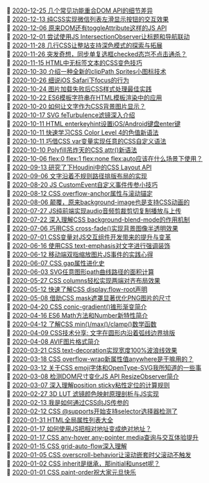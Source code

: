 ##   
🎉  [2020-12-25 几个常见功能重合DOM API的细节差异](https://www.zhangxinxu.com/wordpress/2020/12/dom-api-diff/)  
🎉  [2020-12-13 纯CSS实现微信列表左滑显示按钮的交互效果](https://www.zhangxinxu.com/wordpress/2020/12/css-touch-scroll-show-button/)  
🎉  [2020-12-06 原来DOM还有toggleAttribute这样的JS API](https://www.zhangxinxu.com/wordpress/2020/12/js-toggleattribute-dom-api/)  
🎉  [2020-12-01 尝试使用JS IntersectionObserver让标题和导航联动](https://www.zhangxinxu.com/wordpress/2020/12/js-intersectionobserver-nav/)  
🎉  [2020-11-28 几行CSS让整站支持深色模式的探索与拓展](https://www.zhangxinxu.com/wordpress/2020/11/css-mix-blend-mode-filter-dark-theme/)  
🎉  [2020-11-26 突发奇想，同步单复选框checked态岂不点击通杀？](https://www.zhangxinxu.com/wordpress/2020/11/label-sync-radio-checkbox-checked/)  
🎉  [2020-11-15 HTML中无标签文本的CSS变色技巧](https://www.zhangxinxu.com/wordpress/2020/11/html-anonymous-text-color-change/)  
🎉  [2020-10-30 介绍一种全新的clipPath Sprites小图标技术](https://www.zhangxinxu.com/wordpress/2020/10/clip-path-sprites-icon/)  
🎉  [2020-10-26 细说iOS Safari下focus的行为](https://www.zhangxinxu.com/wordpress/2020/10/ios-safari-input-button-focus/)  
🎉  [2020-10-24 图片加载失败后CSS样式处理最佳实践](https://www.zhangxinxu.com/wordpress/2020/10/css-style-image-load-fail/)  
🎉  [2020-10-22 ES6模板字符串在HTML模板渲染中的应用](https://www.zhangxinxu.com/wordpress/2020/10/es6-html-template-literal/)  
🎉  [2020-10-20 如何让文字作为CSS背景图片显示？](https://www.zhangxinxu.com/wordpress/2020/10/text-as-css-background-image/)  
🎉  [2020-10-17 SVG feTurbulence滤镜深入介绍](https://www.zhangxinxu.com/wordpress/2020/10/svg-feturbulence/)  
🎉  [2020-10-11 HTML enterkeyhint设置iOS/Android键盘enter键](https://www.zhangxinxu.com/wordpress/2020/10/html-enterkeyhint-ios-iphone/)  
🎉  [2020-10-11 快速学习CSS Color Level 4的色值新语法](https://www.zhangxinxu.com/wordpress/2020/10/css-color-level-4/)  
🎉  [2020-10-11 巧借CSS var变量实现任意的CSS自定义语法](https://www.zhangxinxu.com/wordpress/2020/10/css-var-custom-any-function-polyfill/)  
🎉  [2020-10-10 Polyfill吊炸天的CSS attr()新语法](https://www.zhangxinxu.com/wordpress/2020/10/css-attr-polyfill/)  
🎉  [2020-10-06 flex:0 flex:1 flex:none flex:auto应该在什么场景下使用？](https://www.zhangxinxu.com/wordpress/2020/10/css-flex-0-1-none/)  
🎉  [2020-09-13 研究了下Houdini中的CSS Layout API](https://www.zhangxinxu.com/wordpress/2020/09/houdini-css-layout-api/)  
🎉  [2020-09-06 文字沿着不规则路径排版布局的实现](https://www.zhangxinxu.com/wordpress/2020/09/svg-text-around-path/)  
🎉  [2020-08-20 JS CustomEvent自定义事件传参小技巧](https://www.zhangxinxu.com/wordpress/2020/08/js-customevent-pass-param/)  
🎉  [2020-08-12 CSS overflow-anchor属性与滚动锚定](https://www.zhangxinxu.com/wordpress/2020/08/css-overflow-anchor/)  
🎉  [2020-08-06 颠覆，原来background-image也是支持CSS动画的](https://www.zhangxinxu.com/wordpress/2020/08/background-image-animation/)  
🎉  [2020-07-27 JS纯前端实现audio音频剪裁剪切复制播放与上传](https://www.zhangxinxu.com/wordpress/2020/07/js-audio-clip-copy-upload/)  
🎉  [2020-07-22 深入理解CSS background-blend-mode的作用机制](https://www.zhangxinxu.com/wordpress/2020/07/css-background-blend-mode/)  
🎉  [2020-07-06 巧用CSS cross-fade()实现背景图像半透明效果](https://www.zhangxinxu.com/wordpress/2020/07/css-cross-fade-background-image-opacity/)  
🎉  [2020-07-01 CSS变量对JS交互组件开发带来的提升与变革](https://www.zhangxinxu.com/wordpress/2020/07/css-var-improve-components/)  
🎉  [2020-06-16 使用CSS text-emphasis对文字进行强调装饰](https://www.zhangxinxu.com/wordpress/2020/06/css-text-emphasis/)  
🎉  [2020-06-12 移动端双指缩放图片JS事件的实践心得](https://www.zhangxinxu.com/wordpress/2020/06/mobile-event-touches-zoom-sacle/)  
🎉  [2020-06-07 CSS gap属性进化史](https://www.zhangxinxu.com/wordpress/2020/06/css-gap-history/)  
🎉  [2020-06-03 SVG任意图形path曲线路径的面积计算](https://www.zhangxinxu.com/wordpress/2020/06/svg-area-calc/)  
🎉  [2020-05-27 CSS columns轻松实现两端对齐布局效果](https://www.zhangxinxu.com/wordpress/2020/05/css-columns-justify-content/)  
🎉  [2020-05-12 快速了解CSS display:flow-root声明](https://www.zhangxinxu.com/wordpress/2020/05/css-display-flow-root/)  
🎉  [2020-05-08 借助CSS mask遮罩显著优化PNG图片的尺寸](https://www.zhangxinxu.com/wordpress/2020/05/css-mask-compress-png-image/)  
🎉  [2020-04-20 CSS conic-gradient()锥形渐变简介](https://www.zhangxinxu.com/wordpress/2020/04/css-conic-gradient/)  
🎉  [2020-04-16 ES6 Math方法和Number新特性简介](https://www.zhangxinxu.com/wordpress/2020/04/es6-math-number/)  
🎉  [2020-04-12 了解CSS min()/max()/clamp()数学函数](https://www.zhangxinxu.com/wordpress/2020/04/css-min-max-clamp/)  
🎉  [2020-04-09 CSS技术分享: 文字在圆形内沿着弧线边界排版](https://www.zhangxinxu.com/wordpress/2020/04/css-text-layout-circle/)  
🎉  [2020-04-08 AVIF图片格式简介](https://www.zhangxinxu.com/wordpress/2020/04/avif-image-format/)  
🎉  [2020-03-21 CSS text-decoration实现宽度100%波浪线效果](https://www.zhangxinxu.com/wordpress/2020/03/css-%e6%b3%a2%e6%b5%aa%e7%ba%bf-wavy-wave/)  
🎉  [2020-03-18 CSS overflow-wrap新属性值anywhere是干嘛用的？](https://www.zhangxinxu.com/wordpress/2020/03/css-overflow-wrap-anywhere/)  
🎉  [2020-03-12 关于CSS emoji字体和OpenType-SVG我所知道的一些事](https://www.zhangxinxu.com/wordpress/2020/03/css-emoji-opentype-svg-fonts/)  
🎉  [2020-03-08 检测DOM尺寸变化JS API ResizeObserver简介](https://www.zhangxinxu.com/wordpress/2020/03/dom-resize-api-resizeobserver/)  
🎉  [2020-03-07 深入理解position sticky粘性定位的计算规则](https://www.zhangxinxu.com/wordpress/2020/03/position-sticky-rules/)  
🎉  [2020-02-27 3D LUT 滤镜颜色映射原理剖析与JS实现](https://www.zhangxinxu.com/wordpress/2020/02/3d-lut-principle/)  
🎉  [2020-02-13 我是如何通过CSS向JS传参的](https://www.zhangxinxu.com/wordpress/2020/02/css-params-to-js/)  
🎉  [2020-02-12 CSS @supports开始支持selector选择器检测了](https://www.zhangxinxu.com/wordpress/2020/02/css-supports-selector/)  
🎉  [2020-01-31 HTML全局属性列表大全](https://www.zhangxinxu.com/wordpress/2020/01/html-global-attributes/)  
🎉  [2020-01-17 如何使用JS把相对地址变成绝对地址？](https://www.zhangxinxu.com/wordpress/2020/01/js-relative-absolute-path/)  
🎉  [2020-01-17 CSS any-hover any-pointer media查询与交互体验提升](https://www.zhangxinxu.com/wordpress/2020/01/css-any-hover-media/)  
🎉  [2020-01-15 CSS grid-auto-flow深入理解](https://www.zhangxinxu.com/wordpress/2020/01/css-grid-auto-flow/)  
🎉  [2020-01-05 CSS overscroll-behavior让滚动嵌套时父滚动不触发](https://www.zhangxinxu.com/wordpress/2020/01/css-overscroll-behavior/)  
🎉  [2020-01-02 CSS inherit是继承，那initial和unset呢？](https://www.zhangxinxu.com/wordpress/2020/01/css-initial-unset/)  
🎉  [2020-01-01 CSS paint-order祝大家元旦快乐](https://www.zhangxinxu.com/wordpress/2020/01/css-paint-order/)  
